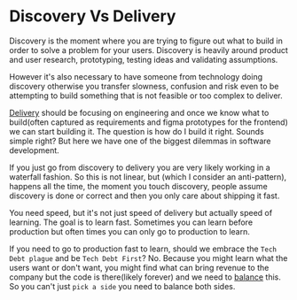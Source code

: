 # Discovery Vs Delivery

Discovery is the moment where you are trying to figure out what to build in order to solve a problem for your users. Discovery is heavily around product and user research, prototyping, testing ideas and validating assumptions.

However it's also necessary to have someone from technology doing discovery otherwise you transfer slowness, confusion and risk even to be attempting to build something that is not feasible or too complex to deliver.

[Delivery](https://diego-pacheco.blogspot.com/2020/02/multi-track-agile-with-tta.html) should be focusing on engineering and once we know what to build(often captured as requirements and figma prototypes for the frontend) we can start building it. The question is how do I build it right. Sounds simple right? But here we have one of the biggest dilemmas in software development.

If you just go from discovery to delivery you are very likely working in a waterfall fashion. So this is not linear, but (which I consider an anti-pattern), happens all the time, the moment you touch discovery, people assume discovery is done or correct and then you only care about shipping it fast.

You need speed, but it's not just speed of delivery but actually speed of learning. The goal is to learn fast. Sometimes you can learn before production but often times you can only go to production to learn.

If you need to go to production fast to learn, should we embrace the `Tech Debt plague` and be `Tech Debt First`? No. Because you might learn what the users want or don't want, you might find what can bring revenue to the company but the code is there(likely forever) and we need to [balance](https://diego-pacheco.blogspot.com/2025/03/the-roads-approach.html) this. So you can't just `pick a side` you need to balance both sides.